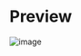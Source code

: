 # Preview
![image](https://user-images.githubusercontent.com/54380152/174438377-57566430-df84-4300-a7c3-a08eba2e7637.png)

